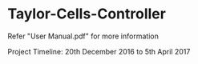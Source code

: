 # Taylor-Cells-Controller
Refer "User Manual.pdf" for more information

Project Timeline: 20th December 2016 to 5th April 2017
